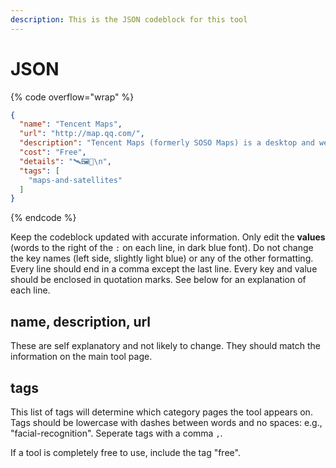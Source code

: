 ```yaml
---
description: This is the JSON codeblock for this tool
---
```


# JSON

{% code overflow="wrap" %}
```json
{
  "name": "Tencent Maps",
  "url": "http://map.qq.com/",
  "description": "Tencent Maps (formerly SOSO Maps) is a desktop and web mapping service application and technology provided by Chinese company Tencent, offering satellite imagery, street maps, street view (coverage) and historical view perspectives.",
  "cost": "Free",
  "details": "🛰️🖼️📍\n",
  "tags": [
    "maps-and-satellites"
  ]
}
```
{% endcode %}

Keep the codeblock updated with accurate information. Only edit the **values** (words to the right of the `:` on each line, in dark blue font). Do not change the key names (left side, slightly light blue) or any of the other formatting. Every line should end in a comma except the last line. Every key and value should be enclosed in quotation marks. See below for an explanation of each line.&#x20;

## name, description, url

These are self explanatory and not likely to change. They should match the information on the main tool page.

## tags

This list of tags will determine which category pages the tool appears on. Tags should be lowercase with dashes between words and no spaces: e.g., "facial-recognition". Seperate tags with a comma `,`.

If a tool is completely free to use, include the tag "free".

